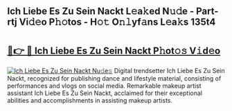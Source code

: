 ## Ich Liebe Es Zu Sein Nackt L𝚎a𝚔ed N𝚞𝚍e - Part-rtj Vi𝚍𝚎o P𝚑𝚘tos - H𝚘𝚝 O𝚗𝚕yf𝚊ns L𝚎a𝚔s 135t4

# <h2><a href="http://kf25sv.oniu.top/?m=Ich+Liebe+Es+Zu+Sein+Nackt">🔗👉 🔴 Ich Liebe Es Zu Sein Nackt P𝚑ot𝚘𝚜 V𝚒d𝚎o</a></h2>

[![Ich Liebe Es Zu Sein Nackt Nu𝚍e𝚜](https://i.imgur.com/0qMVB7G.gif)](http://kf25sv.oniu.top/?m=Ich+Liebe+Es+Zu+Sein+Nackt)
Digital trendsetter Ich Liebe Es Zu Sein Nackt, recognized for publishing dance and lifestyle material, consisting of performances and vlogs on social media. Remarkable makeup artist assistant Ich Liebe Es Zu Sein Nackt, acclaimed for their exceptional abilities and accomplishments in assisting makeup artists.  
